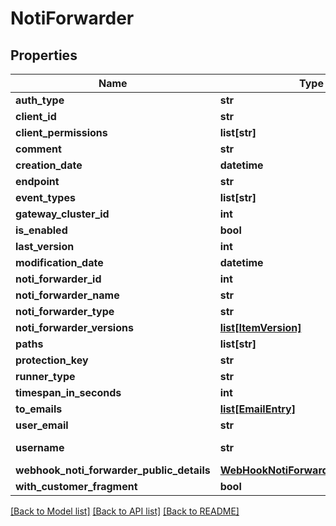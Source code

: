 # NotiForwarder

## Properties
Name | Type | Description | Notes
------------ | ------------- | ------------- | -------------
**auth_type** | **str** |  | [optional] 
**client_id** | **str** | Auth - JWT | [optional] 
**client_permissions** | **list[str]** |  | [optional] 
**comment** | **str** |  | [optional] 
**creation_date** | **datetime** |  | [optional] 
**endpoint** | **str** |  | [optional] 
**event_types** | **list[str]** |  | [optional] 
**gateway_cluster_id** | **int** |  | [optional] 
**is_enabled** | **bool** |  | [optional] 
**last_version** | **int** |  | [optional] 
**modification_date** | **datetime** |  | [optional] 
**noti_forwarder_id** | **int** |  | [optional] 
**noti_forwarder_name** | **str** |  | [optional] 
**noti_forwarder_type** | **str** |  | [optional] 
**noti_forwarder_versions** | [**list[ItemVersion]**](ItemVersion.md) |  | [optional] 
**paths** | **list[str]** |  | [optional] 
**protection_key** | **str** |  | [optional] 
**runner_type** | **str** |  | [optional] 
**timespan_in_seconds** | **int** |  | [optional] 
**to_emails** | [**list[EmailEntry]**](EmailEntry.md) |  | [optional] 
**user_email** | **str** |  | [optional] 
**username** | **str** | Auth - User Password | [optional] 
**webhook_noti_forwarder_public_details** | [**WebHookNotiForwarderPublicDetails**](WebHookNotiForwarderPublicDetails.md) |  | [optional] 
**with_customer_fragment** | **bool** |  | [optional] 

[[Back to Model list]](../README.md#documentation-for-models) [[Back to API list]](../README.md#documentation-for-api-endpoints) [[Back to README]](../README.md)


